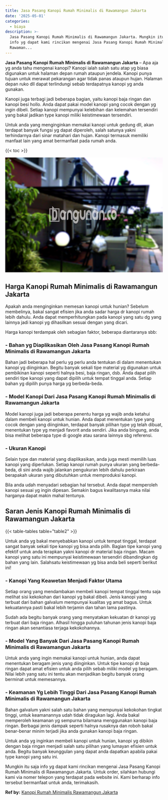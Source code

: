```yaml
---
title: Jasa Pasang Kanopi Rumah Minimalis di Rawamangun Jakarta
date: '2025-05-01'
categories:
  - biaya
description: >-
  Jasa Pasang Kanopi Rumah Minimalis di Rawamangun Jakarta. Mungkin itu saja
  info yg dapat kami rincikan mengenai Jasa Pasang Kanopi Rumah Minimalis di
  Rawaman...
---
```


**Jasa Pasang Kanopi Rumah Minimalis di Rawamangun Jakarta** – Apa aja yg anda tahu mengenai kanopi? Kanopi ialah salah satu atap yg biasa digunakan untuk halaman depan rumah ataupun jendela. Kanopi punya tujuan untuk merawat pekarangan agar tidak panas ataupun hujan. Halaman depan ruko dll dapat terlindungi sebab terdapatnya kanopi yg anda gunakan.

Kanopi juga terbagi jadi beberapa bagian, yaitu kanopi baja ringan dan kanopi besi hollo. Anda dapat pakai model kanopi yang cocok dengan yg ingin dibeli. Setiap kanopi mempunyai kelebihan dan kelemahan tersendiri yang bakal jadikan type kanopi miliki keistimewaan tersendiri.

Untuk anda yang menginginkan memakai kanopi untuk gedung dll, akan terdapat banyak fungsi yg dapat diperoleh, salah satunya yakni terhindarnya dari sinar matahari dan hujan. Kanopi termasuk memiliki manfaat lain yang amat bermanfaat pada rumah anda.

{{< toc >}}

![Jasa Pasang Kanopi Rumah Minimalis di Rawamangun Jakarta](/images/harga-kanopi-minimalis-47.png)

## Harga Kanopi Rumah Minimalis di Rawamangun Jakarta

Apakah anda menginginkan memesan kanopi untuk hunian? Sebelum membelinya, bakal sangat efisien jika anda sadar harga dr kanopi rumah lebih dahulu. Anda dapat memperhitungkan pada kanopi yang satu dg yang lainnya jadi kanopi yg dihasilkan sesuai dengan yang dicari.

Harga kanopi terdampak oleh sebagian faktor, beberapa diantaranya sbb:

### \- Bahan yg Diaplikasikan Oleh Jasa Pasang Kanopi Rumah Minimalis di Rawamangun Jakarta

Bahan jadi beberapa hal perlu yg perlu anda tentukan di dalam menentukan kanopi yg diinginkan. Begitu banyak sekali tipe material yg digunakan untuk pembikinan kanopi seperti halnya besi, baja ringan, dsb. Anda dapat pilih sendiri tipe kanopi yang dapat dipilih untuk tempat tinggal anda. Setiap bahan yg dipilih punya harga yg berbeda-beda.

### \- Model Kanopi Dari Jasa Pasang Kanopi Rumah Minimalis di Rawamangun Jakarta

Model kanopi juga jadi beberapa penentu harga yg wajib anda ketahui dalam membeli kanopi untuk hunian. Anda dapat menentukan type yang cocok dengan yang diinginkan, terdapat banyak pilihan type yg telah dibuat, menentukan type yg menjadi favorit anda sendiri. Jika anda bingung, anda bisa melihat beberapa type di google atau sarana lainnya sbg referensi.

### \- Ukuran Kanopi

Selain type dan material yang diaplikasikan, anda juga mesti memilih luas kanopi yang diperlukan. Setiap kanopi rumah punya ukuran yang berbeda-beda, di sini anda wajib jalankan pengukuran lebih dahulu perkiraan berapakah ukuran yang dibutuhkan untuk memproduksi kanopi.

Bila anda udah menyadari sebagian hal tersebut. Anda dapat memperoleh kanopi sesuai yg ingin dipesan. Semakin bagus kwalitasnya maka nilai harganya dapat makin mahal tentunya.

## Saran Jenis Kanopi Rumah Minimalis di Rawamangun Jakarta

{{< table-tables table="table2" >}}

Untuk anda yg bakal menyebabkan kanopi untuk tempat tinggal, terdapat sangat banyak sekali tipe kanopi yg bisa anda pilih. Bagian tipe kanopi yang efektif untuk anda terapkan yakni kanopi dr material baja ringan. Macam kanopi yang satu ini mempunyai keistimewaan tersendiri dibandingkan dg bahan yang lain. Salahsatu keistimewaan yg bisa anda beli seperti berikut ini!

### \- Kanopi Yang Keawetan Menjadi Faktor Utama

Setiap orang yang mendambakan membeli kanopi tempat tinggal tentu saja melihat sisi kekokohan dari kanopi yg bakal dibeli. Jenis kanopi yang terbuat dari bahan galvalum mempunyai kualitas yg amat bagus. Untuk kekuatannya pasti bakal lebih terjamin dan tahan lama pastinya.

Sudah ada begitu banyak orang yang menyatakan kekuatan dr kanopi yg terbuat dari baja ringan. Alhasil hingga puluhan tahunan jenis kanopi baja ringan akan senantiasa terjaga kekokohannya.

### \- Model Yang Banyak Dari Jasa Pasang Kanopi Rumah Minimalis di Rawamangun Jakarta

Untuk anda yang ingin memakai kanopi untuk hunian, anda dapat menentukan beragam jenis yang diinginkan. Untuk tipe kanopi dr baja ringan dapat amat efisien untuk anda pilih sebab miliki model yg beragam. Nilai lebih yang satu ini tentu akan menjadikan begitu banyak orang berminat untuk memesannya.

### \- Keamanan Yg Lebih Tinggi Dari Jasa Pasang Kanopi Rumah Minimalis di Rawamangun Jakarta

Bahan galvalum yakni salah satu bahan yang mempunyai kekokohan tingkat tinggi, untuk keamanannya udah tidak diragukan lagi. Anda bakal memperoleh keamanan yg sempurna bilamana menggunakan kanopi baja ringan. Berbagai jenis dampak seperti halnya rusaknya dan roboh bakal benar-benar minim terjadi jika anda gunakan kanopi baja ringan.

Untuk anda yg inginkan membeli kanopi untuk hunian, kanopi yg dibikin dengan baja ringan menjadi salah satu pilihan yang lumayan efisien untuk anda. Begitu banyak keunggulan yang dapat anda dapatkan apabila pakai type kanopi yang satu ini.

Mungkin itu saja info yg dapat kami rincikan mengenai Jasa Pasang Kanopi Rumah Minimalis di Rawamangun Jakarta. Untuk order, silahkan hubungi kami via nomer telepon yang terdapat pada website ini. Kami berharap info tersebut bermanfaat untuk anda, terimakasih.

**Ref by:**  [Kanopi Rumah Minimalis Rawamangun Jakarta](https://id.wikipedia.org/wiki/Kanopi)
